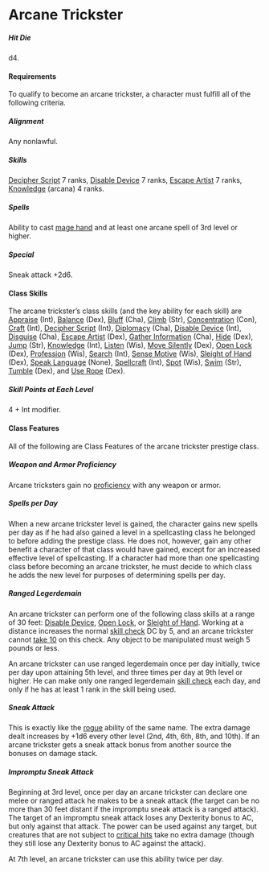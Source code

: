 # Arcane Trickster

##### Hit Die

d4.

#### Requirements

To qualify to become an arcane trickster, a character must fulfill all of the following criteria.

##### Alignment

Any nonlawful.

##### Skills

  [Decipher Script](/srd/skills/decipherScript.htm) 7 ranks, [Disable Device](/srd/skills/disableDevice.htm) 7 ranks, [Escape Artist](/srd/skills/escapeArtist.htm) 7 ranks, [Knowledge](/srd/skills/knowledge.htm) (arcana) 4 ranks.

##### Spells

Ability to cast [mage hand](/srd/spells/mageHand.htm) and at least one arcane spell of 3rd level or higher.

##### Special

Sneak attack +2d6.

#### Class Skills

The arcane trickster’s class skills (and the key ability for each skill) are [Appraise](/srd/skills/appraise.htm) (Int), [Balance](/srd/skills/balance.htm) (Dex), [Bluff](/srd/skills/bluff.htm) (Cha), [Climb](/srd/skills/climb.htm) (Str), [Concentration](/srd/skills/concentration.htm) (Con), [Craft](/srd/skills/craft.htm) (Int), [Decipher Script](/srd/skills/decipherScript.htm) (Int), [Diplomacy](/srd/skills/diplomacy.htm) (Cha), [Disable Device](/srd/skills/disableDevice.htm) (Int), [Disguise](/srd/skills/disguise.htm) (Cha), [Escape Artist](/srd/skills/escapeArtist.htm) (Dex), [Gather Information](/srd/skills/gatherInformation.htm) (Cha), [Hide](/srd/skills/hide.htm) (Dex), [Jump](/srd/skills/jump.htm) (Str), [Knowledge](/srd/skills/knowledge.htm) (Int), [Listen](/srd/skills/listen.htm) (Wis), [Move Silently](/srd/skills/moveSilently.htm) (Dex), [Open Lock](/srd/skills/openLock.htm) (Dex), [Profession](/srd/skills/profession.htm) (Wis), [Search](/srd/skills/search.htm) (Int), [Sense Motive](/srd/skills/senseMotive.htm) (Wis), [Sleight of Hand](/srd/skills/sleightOfHand.htm) (Dex), [Speak Language](/srd/skills/speakLanguage.htm) (None), [Spellcraft](/srd/skills/spellcraft.htm) (Int), [Spot](/srd/skills/spot.htm) (Wis), [Swim](/srd/skills/swim.htm) (Str), [Tumble](/srd/skills/tumble.htm) (Dex), and [Use Rope](/srd/skills/useRope.htm) (Dex).

##### Skill Points at Each Level

4 + Int modifier.

#### Class Features

All of the following are Class Features of the arcane trickster prestige class.

##### Weapon and Armor Proficiency

Arcane tricksters gain no [proficiency](/srd/combat/combatModifiers.htm#weaponArmorAndShieldProficiency) with any weapon or armor.

##### Spells per Day

When a new arcane trickster level is gained, the character gains new spells per day as if he had also gained a level in a spellcasting class he belonged to before adding the prestige class. He does not, however, gain any other benefit a character of that class would have gained, except for an increased effective level of spellcasting. If a character had more than one spellcasting class before becoming an arcane trickster, he must decide to which class he adds the new level for purposes of determining spells per day.

##### Ranged Legerdemain

An arcane trickster can perform one of the following class skills at a range of 30 feet: [Disable Device](/srd/skills/disableDevice.htm), [Open Lock](/srd/skills/openLock.htm), or [Sleight of Hand](/srd/skills/sleightOfHand.htm). Working at a distance increases the normal [skill check](/srd/skills/usingSkills.htm#skillChecks) DC by 5, and an arcane trickster cannot [take 10](/srd/skills/usingSkills.htm#taking10) on this check. Any object to be manipulated must weigh 5 pounds or less.

An arcane trickster can use ranged legerdemain once per day initially, twice per day upon attaining 5th level, and three times per day at 9th level or higher. He can make only one ranged legerdemain [skill check](/srd/skills/usingSkills.htm#skillChecks) each day, and only if he has at least 1 rank in the skill being used.

##### Sneak Attack

This is exactly like the [rogue](/srd/classes/rogue.htm) ability of the same name. The extra damage dealt increases by +1d6 every other level (2nd, 4th, 6th, 8th, and 10th). If an arcane trickster gets a sneak attack bonus from another source the bonuses on damage stack.

##### Impromptu Sneak Attack

Beginning at 3rd level, once per day an arcane trickster can declare one melee or ranged attack he makes to be a sneak attack (the target can be no more than 30 feet distant if the impromptu sneak attack is a ranged attack). The target of an impromptu sneak attack loses any Dexterity bonus to AC, but only against that attack. The power can be used against any target, but creatures that are not subject to [critical hits](/srd/combat/actionsInCombat.htm#criticalHits) take no extra damage (though they still lose any Dexterity bonus to AC against the attack).

At 7th level, an arcane trickster can use this ability twice per day.
